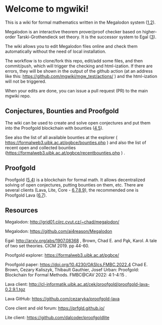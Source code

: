 # Welcome to mgwiki!

This is a wiki for formal mathematics written in the Megalodon system ([1],[2]).

Megalodon is an interactive theorem prover/proof checker based on higher-order Tarski-Grothendieck set theory. It is the successor system to Egal ([3]).

The wiki allows you to edit Megalodon files online and check them automatically without the need of local installation.

The workflow is to clone/fork this repo, edit/add some files, and then commit/push, which will trigger the checking and html-ization. If there are errors, they will be shown in the output of the github action (at an address like this: https://github.com/mgwiki/mgw_test/actions/ )
and the html-ization will not be triggered. 

When your edits are done, you can issue a pull request (PR) to the main mgwiki repo.

## Conjectures, Bounties and Proofgold

The wiki can be used to create and solve open conjectures and put them
into the Proofgold blockchain with bounties ([4],[5]).

See also the list of all available bounties at the explorer ( https://formalweb3.uibk.ac.at/pgbce/bounties.php ) and also the list of recent open and collected bounties (https://formalweb3.uibk.ac.at/pgbce/recentbounties.php ) .

## Proofgold

Proofgold ([5],[4]) is a blockchain for formal math. It allows
decentralized solving of open conjectures, putting bounties on them,
etc. There are several clients (Lava, Lite, Core - [6],[7],[8],[9]), the recommended one
is Proofgold Lava ([6],[7]). 


[1]: http://grid01.ciirc.cvut.cz/~chad/megalodon/
[2]: https://github.com/ai4reason/Megalodon
[3]: http://arxiv.org/abs/1907.08368 
[4]: https://formalweb3.uibk.ac.at/pgbce/
[5]: https://doi.org/10.4230/OASIcs.FMBC.2022.4 
[6]: http://cl-informatik.uibk.ac.at/cek/proofgold/proofgold-lava-0.2.9.1.tgz
[7]: https://github.com/cezaryka/proofgold-lava
[8]: https://prfgld.github.io/
[9]: https://github.com/dalcoder/proofgoldlite


## Resources

Megalodon: http://grid01.ciirc.cvut.cz/~chad/megalodon/

Megalodon: https://github.com/ai4reason/Megalodon

Egal: http://arxiv.org/abs/1907.08368 , Brown, Chad E. and Pąk, Karol. A tale of two set theories. CICM 2019. pp 44-60.

Proofgold explorer: https://formalweb3.uibk.ac.at/pgbce/

Proofgold paper: https://doi.org/10.4230/OASIcs.FMBC.2022.4 Chad E. Brown, Cezary Kaliszyk, Thibault Gauthier, Josef Urban: Proofgold: Blockchain for Formal Methods. FMBC@CAV 2022: 4:1-4:15 . 

Lava client: http://cl-informatik.uibk.ac.at/cek/proofgold/proofgold-lava-0.2.9.1.tgz

Lava GitHub: https://github.com/cezaryka/proofgold-lava

Core client and old forum: https://prfgld.github.io/

Lite client: https://github.com/dalcoder/proofgoldlite





